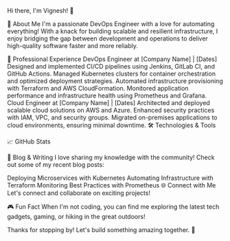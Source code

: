 Hi there, I'm Vignesh! 👋

🚀 About Me
I'm a passionate DevOps Engineer with a love for automating everything! With a knack for building scalable and resilient infrastructure, I enjoy bridging the gap between development and operations to deliver high-quality software faster and more reliably.

💼 Professional Experience
DevOps Engineer at [Company Name] | [Dates]
Designed and implemented CI/CD pipelines using Jenkins, GitLab CI, and GitHub Actions.
Managed Kubernetes clusters for container orchestration and optimized deployment strategies.
Automated infrastructure provisioning with Terraform and AWS CloudFormation.
Monitored application performance and infrastructure health using Prometheus and Grafana.
Cloud Engineer at [Company Name] | [Dates]
Architected and deployed scalable cloud solutions on AWS and Azure.
Enhanced security practices with IAM, VPC, and security groups.
Migrated on-premises applications to cloud environments, ensuring minimal downtime.
🛠️ Technologies & Tools









📈 GitHub Stats

📝 Blog & Writing
I love sharing my knowledge with the community! Check out some of my recent blog posts:

Deploying Microservices with Kubernetes
Automating Infrastructure with Terraform
Monitoring Best Practices with Prometheus
🌐 Connect with Me
Let's connect and collaborate on exciting projects!




🎮 Fun Fact
When I'm not coding, you can find me exploring the latest tech gadgets, gaming, or hiking in the great outdoors!

Thanks for stopping by! Let's build something amazing together. 🚀

<!--
**ajnaikka/ajnaikka** is a ✨ _special_ ✨ repository because its `README.md` (this file) appears on your GitHub profile.

Here are some ideas to get you started:

- 🔭 I’m currently working on a DevOps Engineer role
- 🌱 I’m currently learning Kubernetes Cluster Administration
- 👯 I’m looking to collaborate on EKS terraform projects
- 🤔 I’m looking for help with opensource contributions
- 💬 Ask me about Cloud and DevOps PRactices
- 📫 How to reach me: https://www.linkedin.com/in/vignesh2707/
- 😄 Pronouns: ...
- ⚡ Fun fact: ...
-->
